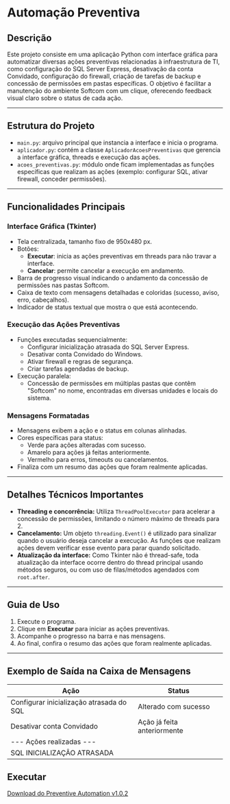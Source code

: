 # Automação Preventiva

## Descrição

Este projeto consiste em uma aplicação Python com interface gráfica para automatizar diversas ações preventivas relacionadas à infraestrutura de TI, como configuração do SQL Server Express, desativação da conta Convidado, configuração do firewall, criação de tarefas de backup e concessão de permissões em pastas específicas. O objetivo é facilitar a manutenção do ambiente Softcom com um clique, oferecendo feedback visual claro sobre o status de cada ação.

---

## Estrutura do Projeto

- `main.py`: arquivo principal que instancia a interface e inicia o programa.
- `aplicador.py`: contém a classe `AplicadorAcoesPreventivas` que gerencia a interface gráfica, threads e execução das ações.
- `acoes_preventivas.py`: módulo onde ficam implementadas as funções específicas que realizam as ações (exemplo: configurar SQL, ativar firewall, conceder permissões).

---

## Funcionalidades Principais

### Interface Gráfica (Tkinter)

- Tela centralizada, tamanho fixo de 950x480 px.
- Botões:
  - **Executar**: inicia as ações preventivas em threads para não travar a interface.
  - **Cancelar**: permite cancelar a execução em andamento.
- Barra de progresso visual indicando o andamento da concessão de permissões nas pastas Softcom.
- Caixa de texto com mensagens detalhadas e coloridas (sucesso, aviso, erro, cabeçalhos).
- Indicador de status textual que mostra o que está acontecendo.

### Execução das Ações Preventivas

- Funções executadas sequencialmente:
  - Configurar inicialização atrasada do SQL Server Express.
  - Desativar conta Convidado do Windows.
  - Ativar firewall e regras de segurança.
  - Criar tarefas agendadas de backup.
- Execução paralela:
  - Concessão de permissões em múltiplas pastas que contêm "Softcom" no nome, encontradas em diversas unidades e locais do sistema.

### Mensagens Formatadas

- Mensagens exibem a ação e o status em colunas alinhadas.
- Cores específicas para status:
  - Verde para ações alteradas com sucesso.
  - Amarelo para ações já feitas anteriormente.
  - Vermelho para erros, timeouts ou cancelamentos.
- Finaliza com um resumo das ações que foram realmente aplicadas.

---

## Detalhes Técnicos Importantes

- **Threading e concorrência:** Utiliza `ThreadPoolExecutor` para acelerar a concessão de permissões, limitando o número máximo de threads para 2.
- **Cancelamento:** Um objeto `threading.Event()` é utilizado para sinalizar quando o usuário deseja cancelar a execução. As funções que realizam ações devem verificar esse evento para parar quando solicitado.
- **Atualização da interface:** Como Tkinter não é thread-safe, toda atualização da interface ocorre dentro do thread principal usando métodos seguros, ou com uso de filas/métodos agendados com `root.after`.

---

## Guia de Uso

1. Execute o programa.
2. Clique em **Executar** para iniciar as ações preventivas.
3. Acompanhe o progresso na barra e nas mensagens.
4. Ao final, confira o resumo das ações que foram realmente aplicadas.

---

## Exemplo de Saída na Caixa de Mensagens

| Ação                                     | Status                      |
| ---------------------------------------- | --------------------------- |
| Configurar inicialização atrasada do SQL | Alterado com sucesso        |
| Desativar conta Convidado                | Ação já feita anteriormente |
| --- Ações realizadas ---                 |                             |
| SQL INICIALIZAÇÂO ATRASADA               |                             |


## Executar

[Download do Preventive Automation v1.0.2](https://github.com/devfelipevitorino/automacao-preventiva/releases/download/v1.0.3/acao_preventiva.rar) 
